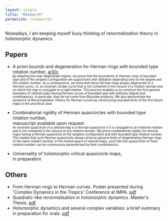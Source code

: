 ```yaml
---
layout: single
title: "Research"
permalink: /research/
---
```


Nowadays, I am keeping myself busy thinking of renormalization theory in holomorphic dynamics.

## Papers
  * _A priori bounds_ and degeneration for Herman rings with bounded type rotation number, [arXiv](https://arxiv.org/abs/2302.07794)   
  <sub> <sup> By adapting the near-degenerate regime, we prove that the boundaries of Herman rings of bounded type and of the simplest configuration are quasicircles with dilatation depending only on the degree and the rotation number. As a consequence, we show that these Herman rings always degenerate to a _Herman curve_, i.e. an invariant Jordan curve that is not contained in the closure of a rotation domain and on which the map is conjugate to a rigid rotation. This process enables us to construct the first general examples of rational maps having Herman curves of bounded type with arbitrary degree and combinatorics. In particular, they do not come from Blaschke products. We also demonstrate the existence of Renormalization Theory for Herman curves by constructing rescaled limits of the first return maps in the unicritical case. </sup> </sub>    

  * Combinatorial rigidity of Herman quasicircles with bounded type rotation number,   
  manuscript available upon request   
  <sub> <sup> An invariant quasicircle of a rational map is a _Herman quasicircle_ if it is conjugate to an irrational rotation and is not contained in the closure of any rotation domain. We prove combinatorial rigidity for rational maps having a Herman quasicircle of the simplest configuration and with bounded type rotation number. This implies that such Herman quasicircles always arise as genuine limits of degenerating Herman rings of the same rotation number. In the moduli space of rational maps, such Herman quasicircles of fixed rotation number can be continuously parametrized by their combinatorics. </sup> </sub>

  * Universality of holomorphic critical quasicircle maps,   
  in preparation

## Others
  * From Herman rings to Herman curves. Poster presented during 'Complex Dynamics in the Tropics' Conference at IMPA. [pdf](https://impa.br/wp-content/uploads/2022/11/Poster-Willie-Rush-Lim-nova-versao-poster-rio-2160-3840.pdf)
  * Quadratic-like renormalisation in holomorphic dynamics. Master's Thesis. [pdf](/files/masters-thesis.pdf)
  * Holomorphic dynamics and several complex variables: a brief summary in preparation for orals. [pdf](/files/orals-summary.pdf)
